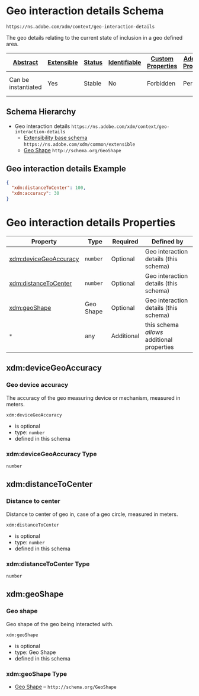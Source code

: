 
# Geo interaction details Schema

```
https://ns.adobe.com/xdm/context/geo-interaction-details
```

The geo details relating to the current state of inclusion in a geo defined area.

| [Abstract](../../abstract.md) | [Extensible](../../extensions.md) | [Status](../../status.md) | [Identifiable](../../id.md) | [Custom Properties](../../extensions.md) | [Additional Properties](../../extensions.md) | Defined In |
|-------------------------------|-----------------------------------|---------------------------|-----------------------------|------------------------------------------|----------------------------------------------|------------|
| Can be instantiated | Yes | Stable | No | Forbidden | Permitted | [datatypes/geo-interaction-details.schema.json](datatypes/geo-interaction-details.schema.json) |
## Schema Hierarchy

* Geo interaction details `https://ns.adobe.com/xdm/context/geo-interaction-details`
  * [Extensibility base schema](extensible.schema.md) `https://ns.adobe.com/xdm/common/extensible`
  * [Geo Shape](external/schema/geoshape.schema.md) `http://schema.org/GeoShape`


## Geo interaction details Example
```json
{
  "xdm:distanceToCenter": 100,
  "xdm:accuracy": 30
}
```

# Geo interaction details Properties

| Property | Type | Required | Defined by |
|----------|------|----------|------------|
| [xdm:deviceGeoAccuracy](#xdmdevicegeoaccuracy) | `number` | Optional | Geo interaction details (this schema) |
| [xdm:distanceToCenter](#xdmdistancetocenter) | `number` | Optional | Geo interaction details (this schema) |
| [xdm:geoShape](#xdmgeoshape) | Geo Shape | Optional | Geo interaction details (this schema) |
| `*` | any | Additional | this schema *allows* additional properties |

## xdm:deviceGeoAccuracy
### Geo device accuracy

The accuracy of the geo measuring device or mechanism, measured in meters.

`xdm:deviceGeoAccuracy`
* is optional
* type: `number`
* defined in this schema

### xdm:deviceGeoAccuracy Type


`number`






## xdm:distanceToCenter
### Distance to center

Distance to center of geo in, case of a geo circle, measured in meters.

`xdm:distanceToCenter`
* is optional
* type: `number`
* defined in this schema

### xdm:distanceToCenter Type


`number`






## xdm:geoShape
### Geo shape

Geo shape of the geo being interacted with.

`xdm:geoShape`
* is optional
* type: Geo Shape
* defined in this schema

### xdm:geoShape Type


* [Geo Shape](external/schema/geoshape.schema.md) – `http://schema.org/GeoShape`




